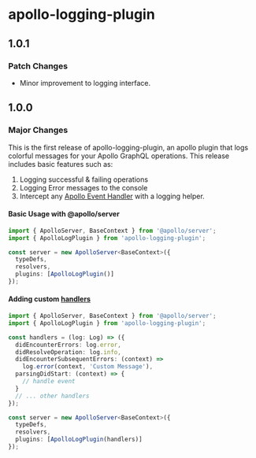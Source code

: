 # apollo-logging-plugin

## 1.0.1

### Patch Changes

- Minor improvement to logging interface.

## 1.0.0

### Major Changes

This is the first release of apollo-logging-plugin, an apollo plugin that logs colorful messages for your Apollo GraphQL operations. This release includes basic features such as:

1. Logging successful & failing operations
2. Logging Error messages to the console
3. Intercept any [Apollo Event Handler](https://www.apollographql.com/docs/apollo-server/integrations/plugins/#responding-to-events) with a logging helper.

#### Basic Usage with @apollo/server

```typescript
import { ApolloServer, BaseContext } from '@apollo/server';
import { ApolloLogPlugin } from 'apollo-logging-plugin';

const server = new ApolloServer<BaseContext>({
  typeDefs,
  resolvers,
  plugins: [ApolloLogPlugin()]
});
```

#### Adding custom [handlers](https://www.apollographql.com/docs/apollo-server/integrations/plugins/#responding-to-events)

```typescript
import { ApolloServer, BaseContext } from '@apollo/server';
import { ApolloLogPlugin } from 'apollo-logging-plugin';

const handlers = (log: Log) => ({
  didEncounterErrors: log.error,
  didResolveOperation: log.info,
  didEncounterSubsequentErrors: (context) =>
    log.error(context, 'Custom Message'),
  parsingDidStart: (context) => {
    // handle event
  }
  // ... other handlers
});

const server = new ApolloServer<BaseContext>({
  typeDefs,
  resolvers,
  plugins: [ApolloLogPlugin(handlers)]
});
```
